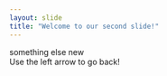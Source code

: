 ```yaml
---
layout: slide
title: "Welcome to our second slide!"
---
```

something else new  
Use the left arrow to go back!
